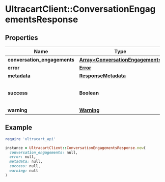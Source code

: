 # UltracartClient::ConversationEngagementsResponse

## Properties

| Name | Type | Description | Notes |
| ---- | ---- | ----------- | ----- |
| **conversation_engagements** | [**Array&lt;ConversationEngagement&gt;**](ConversationEngagement.md) |  | [optional] |
| **error** | [**Error**](Error.md) |  | [optional] |
| **metadata** | [**ResponseMetadata**](ResponseMetadata.md) |  | [optional] |
| **success** | **Boolean** | Indicates if API call was successful | [optional] |
| **warning** | [**Warning**](Warning.md) |  | [optional] |

## Example

```ruby
require 'ultracart_api'

instance = UltracartClient::ConversationEngagementsResponse.new(
  conversation_engagements: null,
  error: null,
  metadata: null,
  success: null,
  warning: null
)
```

